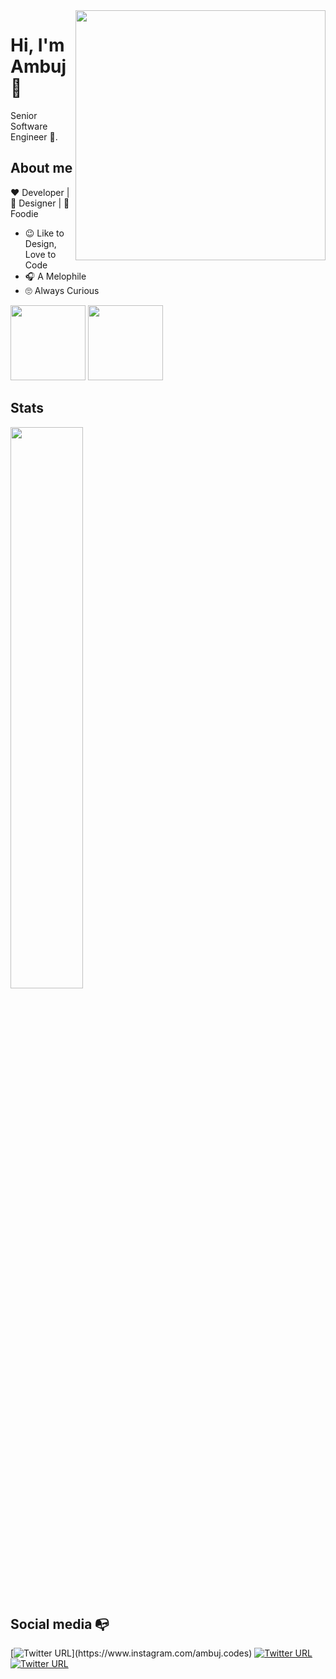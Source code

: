 <img align="right" width="400" height="400" src="https://user-images.githubusercontent.com/29935993/87229446-9c829a80-c3c5-11ea-95e1-7549ef3601fd.png">

# Hi, I'm Ambuj :wave:

Senior Software Engineer :robot:.

## About me 

:heart: Developer | :black_heart: Designer | :blue_heart: Foodie

- :wink: Like to Design, Love to Code
- :headphones: A Melophile
- :roll_eyes: Always Curious
<img height="120em" src="https://github-readme-stats.vercel.app/api?username=ambujraj&layout=compact&hide_title=true&hide_border=true&show_icons=true&include_all_commits=true&line_height=21&bg_color=0,420000,120042&theme=dark">
  <img height="120em" src="https://github-readme-stats.vercel.app/api/top-langs/?username=ambujraj&layout=compact&include_all_commits=true&show_icons=true&line_height=21&bg_color=0,420000,120042&theme=dark">

## Stats

<img width="48%" src="https://github-readme-stats.vercel.app/api?username=ambujraj&show_icons=true&theme=synthwave" />

## Social media :mailbox_with_no_mail:

[![Twitter URL](https://img.shields.io/twitter/url?color=%23fb3958&label=follow&logo=instagram&logoColor=%23fb3958&style=flat-square&url=https%3A%2F%2Fwww.instagram.com%2Falejorc_)](https://www.instagram.com/ambuj.codes)
[![Twitter URL](https://img.shields.io/twitter/url?color=%230072b1&label=connect&logo=twitter&logoColor=%230072b1&style=flat-square&url=https%3A%2F%2Fwww.twitter.com%2Fin%2Falejandro-ramirez-ciceros%2F)](https://www.twitter.com/_ambujraj)
[![Twitter URL](https://img.shields.io/twitter/url?color=%230072b1&label=connect&logo=linkedin&logoColor=%230072b1&style=flat-square&url=https%3A%2F%2Fwww.linkedin.com%2Fin%2Falejandro-ramirez-ciceros%2F)](https://www.linkedin.com/in/ambujraj/)
